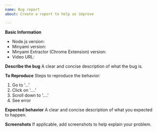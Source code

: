 ```yaml
---
name: Bug report
about: Create a report to help us improve

---
```


**Basic Information**
* Node.js version: 
* Minyami version: 
* Minyami Extractor (Chrome Extension) version:
* Video URL: 

**Describe the bug**
A clear and concise description of what the bug is.

**To Reproduce**
Steps to reproduce the behavior:
1. Go to '...'
2. Click on '....'
3. Scroll down to '....'
4. See error

**Expected behavior**
A clear and concise description of what you expected to happen.

**Screenshots**
If applicable, add screenshots to help explain your problem.
